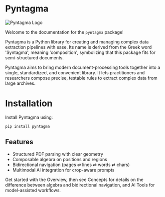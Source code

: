 # Pyntagma

![Pyntagma Logo](banner.png)

Welcome to the documentation for the `pyntagma` package!

Pyntagma is a Python library for creating and managing complex data extraction pipelines with ease. Its name is derived from the Greek word 'Syntagma', meaning 'composition', symbolizing that this package fits for semi-structured documents.

Pyntagma aims to bring modern document-processing tools together into a single,
standardized, and convenient library. It lets practitioners and researchers
compose precise, testable rules to extract complex data from large archives.

# Installation

Install Pyntagma using:

```bash
pip install pyntagma
```


## Features

- Structured PDF parsing with clear geometry
- Composable algebra on positions and regions
- Bidirectional navigation (pages ⇄ lines ⇄ words ⇄ chars)
- Multimodal AI integration for crop-aware prompts

Get started with the Overview, then see Concepts for details on the difference
between algebra and bidirectional navigation, and AI Tools for model-assisted
workflows.

